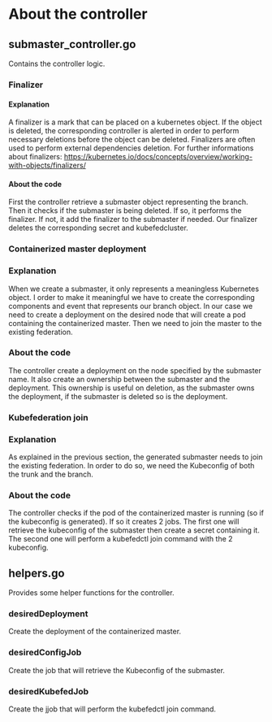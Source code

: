 # About the controller
## submaster_controller.go
Contains the controller logic.
### Finalizer
#### Explanation
A finalizer is a mark that can be placed on a kubernetes object. 
If the object is deleted, the corresponding controller is alerted in order to perform necessary deletions before the object can be deleted.
Finalizers are often used to perform external dependencies deletion.
For further informations about finalizers: https://kubernetes.io/docs/concepts/overview/working-with-objects/finalizers/
#### About the code 
First the controller retrieve a submaster object representing the branch.
Then it checks if the submaster is being deleted.
If so, it performs the finalizer.
If not, it add the finalizer to the submaster if needed.
Our finalizer deletes the corresponding secret and kubefedcluster.
### Containerized master deployment 
### Explanation
When we create a submaster, it only represents a meaningless Kubernetes object.
I order to make it meaningful we have to create the corresponding components and event that represents our branch object.
In our case we need to create a deployment on the desired node that will create a pod containing the containerized master. Then we need to join the master to the existing federation.
### About the code
The controller create a deployment on the node specified by the submaster name.
It also create an ownership between the submaster and the deployment. This ownership is useful on deletion, as the submaster owns the deployment, if the submaster is deleted so is the deployment.
### Kubefederation join
### Explanation
As explained in the previous section, the generated submaster needs to join the existing federation. In order to do so, we need the Kubeconfig of both the trunk and the branch.
### About the code
The controller checks if the pod of the containerized master is running (so if the kubeconfig is generated). 
If so it creates 2 jobs. The first one will retrieve the kubeconfig of the submaster then create a secret containing it. The second one will perform a kubefedctl join command with the 2 kubeconfig.
## helpers.go 
Provides some helper functions for the controller.
### desiredDeployment
Create the deployment of the containerized master.
### desiredConfigJob
Create the job that will retrieve the Kubeconfig of the submaster.
### desiredKubefedJob
Create the jjob that will perform the kubefedctl join command.

